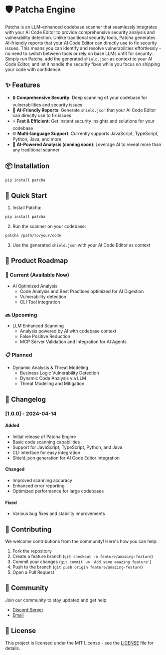 # 🛡️ Patcha Engine

Patcha is an LLM-enhanced codebase scanner that seamlessly integrates with your AI Code Editor to provide comprehensive security analysis and vulnerability detection. Unlike traditional security tools, Patcha generates AI-friendly reports that your AI Code Editor can directly use to fix security issues. This means you can identify and resolve vulnerabilities effortlessly - no need to switch between tools or rely on base LLMs unfit for security. Simply run Patcha, add the generated `shield.json` as context to your AI Code Editor, and let it handle the security fixes while you focus on shipping your code with confidence. 

## ✨ Features

- 🔒 **Comprehensive Security**: Deep scanning of your codebase for vulnerabilities and security issues
- 📝 **AI-Friendly Reports**: Generate `shield.json` that your AI Code Editor can directly use to fix issues
- ⚡ **Fast & Efficient**: Get instant security insights and solutions for your codebase
- 🌐 **Multi-language Support**: Currently supports JavaScript, TypeScript, Python, Java, and more
- 🤖 **AI-Powered Analysis (coming soon)**: Leverage AI to reveal more than any traditional scanner

## 📦 Installation

```bash
pip install patcha
```

## 🚀 Quick Start

1. Install Patcha:
```bash
pip install patcha
```

2. Run the scanner on your codebase:
```bash
patcha /path/to/your/code
```

3. Use the generated `shield.json` with your AI Code Editor as context

## 📅 Product Roadmap

### 🎯 Current (Available Now)
- AI Optimized Analysis
  - Code Analysis and Best Practices optimized for AI Digestion
  - Vulnerability detection
  - CLI Tool integration

### 🔜 Upcoming
- LLM Enhanced Scanning
  - Analysis powered by AI with codebase context
  - False Positive Reduction
  - MCP Server Validation and Integration for AI Agents

### 📋 Planned
- Dynamic Analysis & Threat Modeling
  - Business Logic Vulnerability Detection
  - Dynamic Code Analysis via LLM
  - Threat Modeling and Mitigation

## 📝 Changelog

### [1.0.0] - 2024-04-14
#### Added
- Initial release of Patcha Engine
- Basic code scanning capabilities
- Support for JavaScript, TypeScript, Python, and Java
- CLI interface for easy integration
- Shield.json generation for AI Code Editor integration

#### Changed
- Improved scanning accuracy
- Enhanced error reporting
- Optimized performance for large codebases

#### Fixed
- Various bug fixes and stability improvements

## 🤝 Contributing

We welcome contributions from the community! Here's how you can help:

1. Fork the repository
2. Create a feature branch (`git checkout -b feature/amazing-feature`)
3. Commit your changes (`git commit -m 'Add some amazing feature'`)
4. Push to the branch (`git push origin feature/amazing-feature`)
5. Open a Pull Request

## 💬 Community

Join our community to stay updated and get help:

- [Discord Server](https://discord.gg/aBKCQxRPDb)
- [Email](patchasec@gmail.com)

## 📄 License

This project is licensed under the MIT License - see the [LICENSE](LICENSE) file for details.
